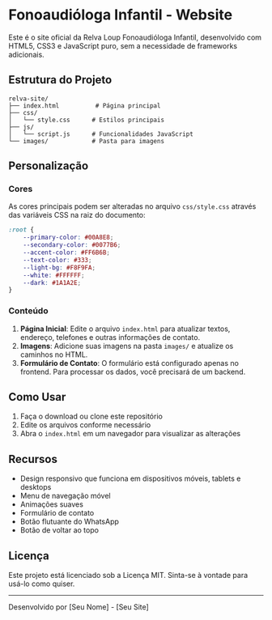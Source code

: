 # Fonoaudióloga Infantil - Website

Este é o site oficial da Relva Loup Fonoaudióloga Infantil, desenvolvido com HTML5, CSS3 e JavaScript puro, sem a necessidade de frameworks adicionais.

## Estrutura do Projeto

```
relva-site/
├── index.html          # Página principal
├── css/
│   └── style.css      # Estilos principais
├── js/
│   └── script.js      # Funcionalidades JavaScript
└── images/            # Pasta para imagens
```

## Personalização

### Cores

As cores principais podem ser alteradas no arquivo `css/style.css` através das variáveis CSS na raiz do documento:

```css
:root {
    --primary-color: #00A8E8;
    --secondary-color: #0077B6;
    --accent-color: #FF6B6B;
    --text-color: #333;
    --light-bg: #F8F9FA;
    --white: #FFFFFF;
    --dark: #1A1A2E;
}
```

### Conteúdo

1. **Página Inicial**: Edite o arquivo `index.html` para atualizar textos, endereço, telefones e outras informações de contato.
2. **Imagens**: Adicione suas imagens na pasta `images/` e atualize os caminhos no HTML.
3. **Formulário de Contato**: O formulário está configurado apenas no frontend. Para processar os dados, você precisará de um backend.

## Como Usar

1. Faça o download ou clone este repositório
2. Edite os arquivos conforme necessário
3. Abra o `index.html` em um navegador para visualizar as alterações

## Recursos

- Design responsivo que funciona em dispositivos móveis, tablets e desktops
- Menu de navegação móvel
- Animações suaves
- Formulário de contato
- Botão flutuante do WhatsApp
- Botão de voltar ao topo

## Licença

Este projeto está licenciado sob a Licença MIT. Sinta-se à vontade para usá-lo como quiser.

---

Desenvolvido por [Seu Nome] - [Seu Site]
